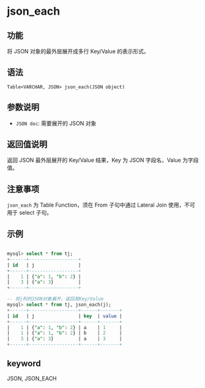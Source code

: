 # json_each

## 功能

将 JSON 对象的最外层展开成多行 Key/Value 的表示形式。

## 语法

`Table<VARCHAR, JSON> json_each(JSON object)`

## 参数说明

- `JSON doc`: 需要展开的 JSON 对象

## 返回值说明

返回 JSON 最外层展开的 Key/Value 结果，Key 为 JSON 字段名，Value 为字段值。

## 注意事项

`json_each` 为 Table Function，须在 From 子句中通过 Lateral Join 使用，不可用于 select 子句。

## 示例

```sql

mysql> select * from tj;
+------+------------------+
| id   | j                |
+------+------------------+
|    1 | {"a": 1, "b": 2} |
|    3 | {"a": 3}         |
+------+------------------+

-- 将j列的JSON对象展开，返回其Key/Value
mysql> select * from tj, json_each(j);
+------+------------------+------+-------+
| id   | j                | key  | value |
+------+------------------+------+-------+
|    1 | {"a": 1, "b": 2} | a    | 1     |
|    1 | {"a": 1, "b": 2} | b    | 2     |
|    3 | {"a": 3}         | a    | 3     |
+------+------------------+------+-------+

```

## keyword

JSON, JSON_EACH
